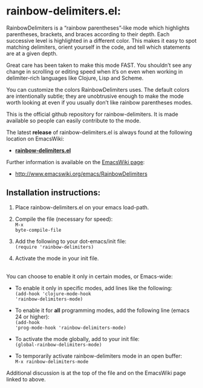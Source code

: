 rainbow-delimiters.el:
======================

RainbowDelimiters is a “rainbow parentheses”-like mode which highlights parentheses, brackets, and braces according to their depth. Each successive level is highlighted in a different color. This makes it easy to spot matching delimiters, orient yourself in the code, and tell which statements are at a given depth.

Great care has been taken to make this mode FAST. You shouldn’t see any change in scrolling or editing speed when it’s on even when working in delimiter-rich languages like Clojure, Lisp and Scheme.

You can customize the colors RainbowDelimiters uses. The default colors are intentionally subtle; they are unobtrusive enough to make the mode worth looking at even if you usually don’t like rainbow parentheses modes.

This is the official github repository for rainbow-delimiters. It is made available so people can easily contribute to the mode.

The latest <b>release</b> of rainbow-delimiters.el is always found at the following location on EmacsWiki:
<br />
<b>
* [rainbow-delimiters.el](http://www.emacswiki.org/emacs/download/rainbow-delimiters.el)
</b>

Further information is available on the [EmacsWiki page](http://www.emacswiki.org/emacs/RainbowDelimiters):
<br />
* http://www.emacswiki.org/emacs/RainbowDelimiters



Installation instructions:
--------------------------

1. Place rainbow-delimiters.el on your emacs load-path.

2. Compile the file (necessary for speed):
<br /><code>M-x byte-compile-file <location of rainbow-delimiters.el></code>
3. Add the following to your dot-emacs/init file:
<br /><code>(require 'rainbow-delimiters)</code>
4. Activate the mode in your init file.
<br />
You can choose to enable it only in certain modes, or Emacs-wide:


* To enable it only in specific modes, add lines like the following:
<br /><code>(add-hook 'clojure-mode-hook 'rainbow-delimiters-mode)</code>


* To enable it for **all** programming modes, add the following line (emacs 24 or higher):
<br /><code>(add-hook 'prog-mode-hook 'rainbow-delimiters-mode)</code>


* To activate the mode globally, add to your init file:
<br /><code>(global-rainbow-delimiters-mode)</code>


* To temporarily activate rainbow-delimiters mode in an open buffer:
<br /><code>M-x rainbow-delimiters-mode</code>

Additional discussion is at the top of the file and on the EmacsWiki page linked to above.
